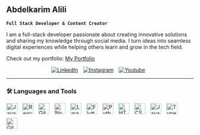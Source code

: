 ## Abdelkarim Alili

**`Full Stack Developer & Content Creator`**

I am a full-stack developer passionate about creating innovative solutions and sharing my knowledge through social media. I turn ideas into seamless digital experiences while helping others learn and grow in the tech field.

Check out my portfolio: [My Portfolio](https://abdelkarim-codes.netlify.app)

<div align="center">
  <a href="https://linkedin.com/in/abdelkarim-alili-a65925206"> <img src="https://img.shields.io/badge/LinkedIn-0A66C2?style=for-the-badge&logo=linkedin&logoColor=white" alt="LinkedIn" style="padding-right: 10px;"></a>  
  <a href="https://www.instagram.com/abdelkarim_codes"> <img src="https://img.shields.io/badge/Instagram-E4405F?style=for-the-badge&logo=instagram&logoColor=white" alt="Instagram" style="padding-right: 10px;"></a> 
  <a href="https://www.youtube.com/@abdelkarim_codes?sub_confirmation=1"> <img src="https://img.shields.io/badge/youtube-d90429?style=for-the-badge&logo=youtube&logoColor=white" alt="Youtube" style="padding-right: 10px;"></a>
</div>


---

### 🛠️ Languages and Tools  

<img align="left" src="https://cdn.jsdelivr.net/gh/devicons/devicon/icons/java/java-original.svg" alt="Java" width="30" height="30" style="padding-right: 10px; padding-bottom: 10px; vertical-align: bottom;" />
<img align="left" src="https://cdn.jsdelivr.net/gh/devicons/devicon/icons/react/react-original.svg" alt="React" width="30" height="30" style="padding-right: 10px; padding-bottom: 10px; vertical-align: bottom;" />
<img align="left" src="https://cdn.jsdelivr.net/gh/devicons/devicon/icons/git/git-original.svg" alt="Git" width="30" height="30" style="padding-right: 10px; padding-bottom: 10px; vertical-align: bottom;" />
<img align="left" src="https://cdn.jsdelivr.net/gh/devicons/devicon/icons/nodejs/nodejs-original.svg" alt="Node.js" width="30" height="30" style="padding-right: 10px; padding-bottom: 10px; vertical-align: bottom;" />
<img align="left" src="https://upload.wikimedia.org/wikipedia/commons/9/9a/Laravel.svg" alt="Laravel" width="30" height="30" style="padding-right: 10px; padding-bottom: 10px; vertical-align: bottom;" />
<img align="left" src="https://cdn.jsdelivr.net/gh/devicons/devicon/icons/flutter/flutter-original.svg" alt="Flutter" width="30" height="30" style="padding-right: 10px; padding-bottom: 10px; vertical-align: bottom;" />
<img align="left" src="https://cdn.jsdelivr.net/gh/devicons/devicon/icons/python/python-original.svg" alt="Python" width="30" height="30" style="padding-right: 10px; padding-bottom: 10px; vertical-align: bottom;" />
<img align="left" src="https://cdn.jsdelivr.net/gh/devicons/devicon/icons/html5/html5-original.svg" alt="HTML5" width="30" height="30" style="padding-right: 10px; padding-bottom: 10px; vertical-align: bottom;" />
<img align="left" src="https://cdn.jsdelivr.net/gh/devicons/devicon/icons/css3/css3-original.svg" alt="CSS3" width="30" height="30" style="padding-right: 10px; padding-bottom: 10px; vertical-align: bottom;" />
<img align="left" src="https://cdn.jsdelivr.net/gh/devicons/devicon/icons/javascript/javascript-original.svg" alt="JavaScript" width="30" height="30" style="padding-right: 10px; padding-bottom: 10px; vertical-align: bottom;" />
<img align="left" src="https://cdn.jsdelivr.net/gh/devicons/devicon/icons/typescript/typescript-original.svg" alt="TypeScript" width="30" height="30" style="padding-right: 10px; padding-bottom: 10px; vertical-align: bottom;" />
<img align="left" src="https://cdn.jsdelivr.net/gh/devicons/devicon/icons/github/github-original.svg" alt="GitHub" width="30" height="30" style="padding-right: 10px; padding-bottom: 10px; vertical-align: bottom;" />


